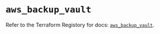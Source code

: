 # `aws_backup_vault`

Refer to the Terraform Registory for docs: [`aws_backup_vault`](https://registry.terraform.io/providers/hashicorp/aws/5.12.0/docs/resources/backup_vault).
